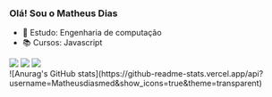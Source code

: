 ### Olá! Sou o Matheus Dias

- 🎒 Estudo: Engenharia de computação
- 📚 Cursos: Javascript

<div>
  <a href="https://instagram.com/mathd.m" target="_blank"><img src="https://img.shields.io/badge/-Instagram-%23E4405F?style=for-the-badge&logo=instagram&logoColor=white" target="_blank"></a> 
  <a href = "mailto:mathezinho.dias.med@gmail.com"><img src="https://img.shields.io/badge/-Gmail-%23333?style=for-the-badge&logo=gmail&logoColor=white" target="_blank"></a>
  <img src="https://img.shields.io/badge/-LinkedIn-%230077B5?style=for-the-badge&logo=linkedin&logoColor=white" target="_blank"></a> 
  </div>
![Anurag's GitHub stats](https://github-readme-stats.vercel.app/api?username=Matheusdiasmed&show_icons=true&theme=transparent)
